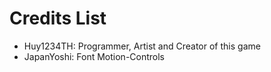# Credits List
- Huy1234TH: Programmer, Artist and Creator of this game
- JapanYoshi: Font Motion-Controls